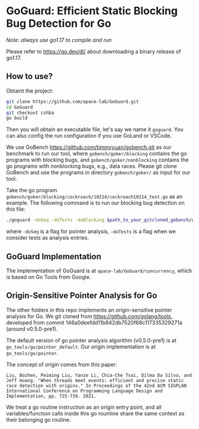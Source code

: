 # GoGuard: Efficient Static Blocking Bug Detection for Go

_Note: always use go1.17 to compile and run_

Please refer to https://go.dev/dl/ about downloading a binary release of go1.17.

## How to use?
Obtaint the project:
```bash
git clone https://github.com/apace-lab/GoGuard.git
cd GoGuard
git checkout cshba
go build
```
Then you will obtain an executable file, let's say we name it `goguard`.
You can also config the run configuration if you use GoLand or VSCode.

We use GoBench https://github.com/timmyyuan/gobench.git as our benchmark to run our tool,
where `gobench/goker/blocking` contains the go programs with blocking bugs, and
`gobench/goker/nonblocking` contains the go programs with nonblocking bugs, e.g., data races.
Please git clone GoBench and use the programs in directory `gobench/goker/` as input for our tool.

Take the go program `gobench/goker/blocking/cockroach/10214/cockroach10214_test.go` as an example.
The following command is to run our blocking bug detection on this file:
```bash
./goguard -doSeq -doTests -doBlocking $path_to_your_gitcloned_gobench/gobench/goker/blocking/cockroach/10214/cockroach10214_test.go
```
where `-doSeq` is a flag for pointer analysis, `-doTests` is a flag when we consider tests as analysis entries.


## GoGuard Implementation
The implementation of GoGuard is at `apace-lab/GoGuard/concurrency`, which is based on Go Tools from Google.


## Origin-Sensitive Pointer Analysis for Go
The other folders in this repo implements an origin-sensitive pointer analysis for Go. 
We git cloned from https://github.com/golang/tools, developed from commit 146a0deefdd11b942db7520f68c117335329271a (around v0.5.0-pre1).

The default version of go pointer analysis algorithm (v0.5.0-pre1) is at ```go_tools/go/pointer_default```. Our origin implementation is at ```go_tools/go/pointer```.

The concept of origin comes from this paper: 

```
Liu, Bozhen, Peiming Liu, Yanze Li, Chia-Che Tsai, Dilma Da Silva, and Jeff Huang. "When threads meet events: efficient and precise static race detection with origins." In Proceedings of the 42nd ACM SIGPLAN International Conference on Programming Language Design and Implementation, pp. 725-739. 2021.
```

We treat a go routine instruction as an origin entry point, and all variables/function calls inside this go rountine share the same context as their belonging go routine.


